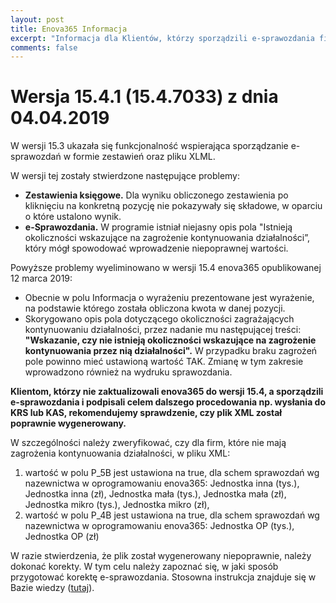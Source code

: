 ```yaml
---
layout: post
title: Enova365 Informacja
excerpt: "Informacja dla Klientów, którzy sporządzili e-sprawozdania finansowe wersją 15.3 enova365."
comments: false
---
```

<h1>Wersja 15.4.1 (15.4.7033) z dnia 04.04.2019</h1>
W wersji 15.3 ukazała się funkcjonalność wspierająca sporządzanie e-sprawozdań w formie zestawień oraz pliku XLML.

W wersji tej zostały stwierdzone następujące problemy:
<ul>
<li><b>Zestawienia księgowe.</b> Dla wyniku obliczonego zestawienia po kliknięciu na konkretną pozycję nie pokazywały się składowe, w oparciu o które ustalono wynik.</li>
<li><b>e-Sprawozdania.</b> W programie istniał niejasny opis pola "Istnieją okoliczności wskazujące na zagrożenie kontynuowania działalności”, który mógł spowodować wprowadzenie niepoprawnej wartości.</li>
</ul>
Powyższe problemy wyeliminowano w wersji 15.4 enova365 opublikowanej 12 marca 2019:
<ul>
<li>Obecnie w polu Informacja o wyrażeniu prezentowane jest wyrażenie, na podstawie którego została obliczona kwota w danej pozycji.</li>
<li>Skorygowano opis pola dotyczącego okoliczności zagrażających kontynuowaniu działalności, przez nadanie mu następującej treści: <b>"Wskazanie, czy nie istnieją okoliczności wskazujące na zagrożenie kontynuowania przez nią działalności".</b> W przypadku braku zagrożeń pole powinno mieć ustawioną wartość TAK. Zmianę w tym zakresie wprowadzono również na wydruku sprawozdania.</li>
</ul>

<b>Klientom, którzy nie zaktualizowali enova365 do wersji 15.4, a sporządzili e-sprawozdania i podpisali celem dalszego procedowania np. wysłania do KRS lub KAS, rekomendujemy sprawdzenie, czy plik XML został poprawnie wygenerowany.</b>

W szczególności należy zweryfikować, czy dla firm, które nie mają zagrożenia kontynuowania działalności, w pliku XML:
<ol>
<li>wartość w polu P_5B jest ustawiona na true, dla schem sprawozdań wg nazewnictwa w oprogramowaniu enova365: Jednostka inna (tys.), Jednostka inna (zł), Jednostka mała (tys.), Jednostka mała (zł), Jednostka mikro (tys.), Jednostka mikro (zł),</li>
<li>wartość w polu P_4B jest ustawiona na true, dla schem sprawozdań wg nazewnictwa w oprogramowaniu enova365: Jednostka OP (tys.), Jednostka OP (zł)</li>
</ol>

W razie stwierdzenia, że plik został wygenerowany niepoprawnie, należy dokonać korekty. W tym celu należy zapoznać się, w jaki sposób przygotować korektę e-sprawozdania. Stosowna instrukcja znajduje się w Bazie wiedzy (<a href="https://dok.enova365.pl/Topic/35094" target="_blank">tutaj</a>).
